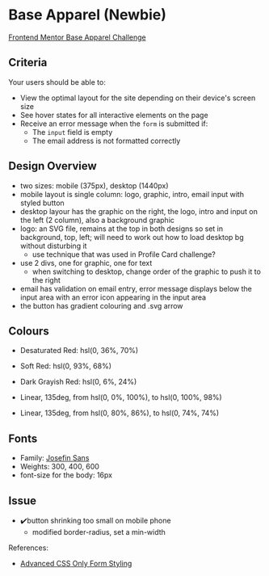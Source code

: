 # Base Apparel (Newbie)

[Frontend Mentor Base Apparel Challenge](https://www.frontendmentor.io/challenges/base-apparel-coming-soon-page-5d46b47f8db8a7063f9331a0)

## Criteria

Your users should be able to:

- View the optimal layout for the site depending on their device's screen size
- See hover states for all interactive elements on the page
- Receive an error message when the `form` is submitted if:
  - The `input` field is empty
  - The email address is not formatted correctly

## Design Overview

- two sizes: mobile (375px), desktop (1440px)
- mobile layout is single column: logo, graphic, intro, email input with styled
  button
- desktop layour has the graphic on the right, the logo, intro and input on the
  left (2 column), also a background graphic
- logo: an SVG file, remains at the top in both designs so set in background,
  top, left; will need to work out how to load desktop bg without disturbing it
  - use technique that was used in Profile Card challenge?
- use 2 divs, one for graphic, one for text
  - when switching to desktop, change order of the graphic to push it to the
    right
- email has validation on email entry, error message displays below the input
  area with an error icon appearing in the input area
- the button has gradient colouring and .svg arrow

## Colours

- Desaturated Red: hsl(0, 36%, 70%)
- Soft Red: hsl(0, 93%, 68%)
- Dark Grayish Red: hsl(0, 6%, 24%)

- Linear, 135deg, from hsl(0, 0%, 100%), to hsl(0, 100%, 98%)
- Linear, 135deg, from hsl(0, 80%, 86%), to hsl(0, 74%, 74%)

## Fonts

- Family: [Josefin Sans](https://fonts.google.com/specimen/Josefin+Sans)
- Weights: 300, 400, 600
- font-size for the body: 16px

## Issue

- ✔️button shrinking too small on mobile phone
  - modified border-radius, set a min-width

References:

- [Advanced CSS Only Form Styling](https://www.jonathan-harrell.com/blog/advanced-css-only-form-styling/)
